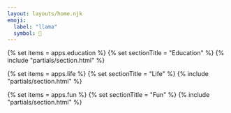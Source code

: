 ```yaml
---
layout: layouts/home.njk
emoji:
  label: "llama"
  symbol: 🦙
---
```


{% set items = apps.education %}
{% set sectionTitle = "Education" %}
{% include "partials/section.html" %}

{% set items = apps.life %}
{% set sectionTitle = "Life" %}
{% include "partials/section.html" %}

{% set items = apps.fun %}
{% set sectionTitle = "Fun" %}
{% include "partials/section.html" %}
